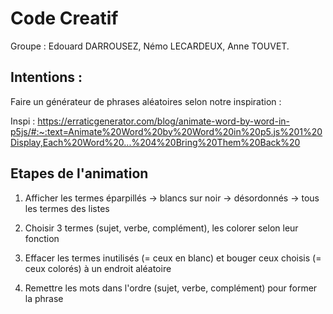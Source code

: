 # Code Creatif
Groupe : Edouard DARROUSEZ, Némo LECARDEUX, Anne TOUVET.

## Intentions :
Faire un générateur de phrases aléatoires selon notre inspiration :

Inspi : https://erraticgenerator.com/blog/animate-word-by-word-in-p5js/#:~:text=Animate%20Word%20by%20Word%20in%20p5.js%201%20Display,Each%20Word%20...%204%20Bring%20Them%20Back%20


## Etapes de l'animation
1. Afficher les termes éparpillés
-> blancs sur noir
-> désordonnés
-> tous les termes des listes

2. Choisir 3 termes (sujet, verbe, complément), les colorer selon leur fonction

3. Effacer les termes inutilisés (= ceux en blanc) et bouger ceux choisis (= ceux colorés) à un endroit aléatoire

4. Remettre les mots dans l'ordre (sujet, verbe, complément) pour former la phrase
